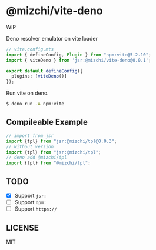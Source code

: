 # @mizchi/vite-deno

WIP

Deno resolver emulator on vite loader

```ts
// vite.config.mts
import { defineConfig, Plugin } from "npm:vite@5.2.10";
import { viteDeno } from 'jsr:@mizchi/vite-deno@0.0.1';

export default defineConfig({
  plugins: [viteDeno()]
});
```

Run vite on deno.

```bash
$ deno run -A npm:vite
```

## Compileable Example

```ts
// import from jsr
import {tpl} from "jsr:@mizchi/tpl@0.0.3";
// without version
import {tpl} from "jsr:@mizchi/tpl";
// deno add @mizchi/tpl
import {tpl} from "@mizchi/tpl";
```

## TODO

- [x] Support `jsr:`
- [ ] Support `npm:`
- [ ] Support `https://`

## LICENSE

MIT